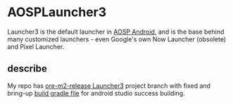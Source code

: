 # AOSPLauncher3

Launcher3 is the default launcher in [AOSP Android](https://android.googlesource.com/platform/packages/apps/Launcher3/), 
and is the base behind many customized launchers - even Google's own Now Launcher (obsolete) and Pixel Launcher. 

## describe 
My repo has [ore-m2-release ](https://android.googlesource.com/platform/packages/apps/Launcher3/+/oreo-m2-release) [Launcher3](https://android.googlesource.com/platform/packages/apps/Launcher3/) project branch 
with fixed and bring-up [build gradle file](https://github.com/SergeyBurlaka/AOSPLauncher3/blob/oreo-m2-release/build.gradle)  for android studio success building.




